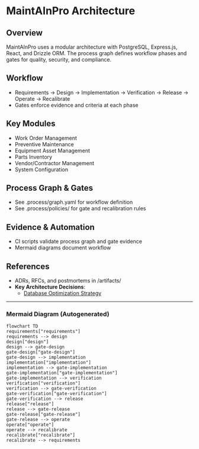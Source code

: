 # MaintAInPro Architecture

## Overview

MaintAInPro uses a modular architecture with PostgreSQL, Express.js, React, and
Drizzle ORM. The process graph defines workflow phases and gates for quality,
security, and compliance.

## Workflow

- Requirements → Design → Implementation → Verification → Release → Operate →
  Recalibrate
- Gates enforce evidence and criteria at each phase

## Key Modules

- Work Order Management
- Preventive Maintenance
- Equipment Asset Management
- Parts Inventory
- Vendor/Contractor Management
- System Configuration

## Process Graph & Gates

- See .process/graph.yaml for workflow definition
- See .process/policies/ for gate and recalibration rules

## Evidence & Automation

- CI scripts validate process graph and gate evidence
- Mermaid diagrams document workflow

## References

- ADRs, RFCs, and postmortems in /artifacts/
- **Key Architecture Decisions**:
  - [Database Optimization Strategy](../../artifacts/adr/adr-database-optimization.md)

---

### Mermaid Diagram (Autogenerated)

```mermaid
flowchart TD
requirements["requirements"]
requirements --> design
design["design"]
design --> gate-design
gate-design["gate-design"]
gate-design --> implementation
implementation["implementation"]
implementation --> gate-implementation
gate-implementation["gate-implementation"]
gate-implementation --> verification
verification["verification"]
verification --> gate-verification
gate-verification["gate-verification"]
gate-verification --> release
release["release"]
release --> gate-release
gate-release["gate-release"]
gate-release --> operate
operate["operate"]
operate --> recalibrate
recalibrate["recalibrate"]
recalibrate --> requirements
```
